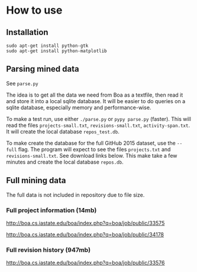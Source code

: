 # How to use

## Installation

```
sudo apt-get install python-gtk
sudo apt-get install python-matplotlib
```

## Parsing mined data

See `parse.py`

The idea is to get all the data we need from Boa as a textfile, then read it
and store it into a local sqlite database. It will be easier to do queries on
a sqlite database, especially memory and performance-wise.

To make a test run, use either `./parse.py` or `pypy parse.py` (faster). This
will read the files `projects-small.txt`, `revisions-small.txt`,
`activity-span.txt`. It will create the local database `repos_test.db`.

To make create the database for the full GitHub 2015 dataset, use
the `--full` flag. The program will expect to see the files `projects.txt` and
`revisions-small.txt`. See download links below. This make take a few minutes
and create the local database `repos.db`.

## Full mining data

The full data is not included in repository due to file size.

### Full project information (14mb)

http://boa.cs.iastate.edu/boa/index.php?q=boa/job/public/33575

http://boa.cs.iastate.edu/boa/index.php?q=boa/job/public/34178

### Full revision history (947mb)

http://boa.cs.iastate.edu/boa/index.php?q=boa/job/public/33576
